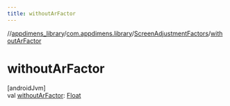 ```yaml
---
title: withoutArFactor
---
```

//[appdimens_library](../../../index.html)/[com.appdimens.library](../index.html)/[ScreenAdjustmentFactors](index.html)/[withoutArFactor](without-ar-factor.html)



# withoutArFactor



[androidJvm]\
val [withoutArFactor](without-ar-factor.html): [Float](https://kotlinlang.org/api/core/kotlin-stdlib/kotlin/-float/index.html)



